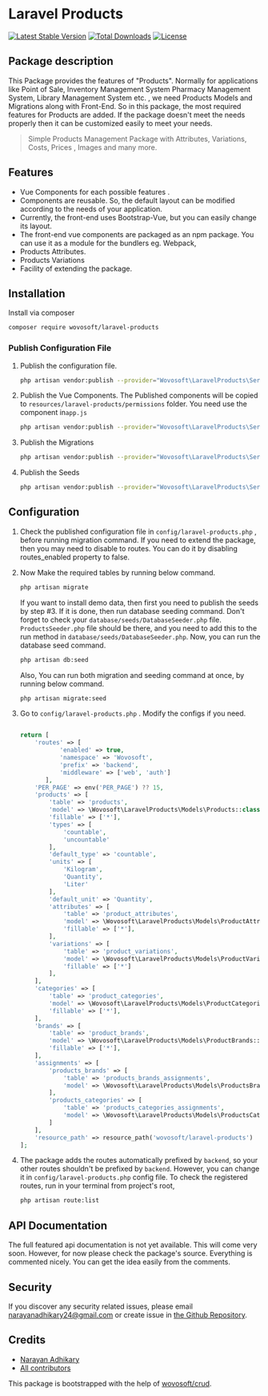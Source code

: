 # Laravel Products
[![Latest Stable Version](https://poser.pugx.org/wovosoft/laravel-products/v/stable)](https://packagist.org/packages/wovosoft/laravel-products)
[![Total Downloads](https://poser.pugx.org/wovosoft/laravel-products/downloads)](https://packagist.org/packages/wovosoft/laravel-products)
[![License](https://poser.pugx.org/wovosoft/laravel-products/license)](https://packagist.org/packages/wovosoft/laravel-products)
## Package description
This Package provides the features of "Products". Normally for applications like Point of Sale, Inventory Management System
Pharmacy Management System, Library Management System etc. , we need Products Models and Migrations along with Front-End.
So in this package, the most required features for Products are added. If the package doesn't meet the needs properly then
it can be customized easily to meet your needs.
> Simple Products Management Package with Attributes, Variations, Costs, Prices , Images and many more.

## Features

- Vue Components for each possible features .
- Components are reusable. So, the default layout can be modified according to the needs of your application.
- Currently, the front-end uses Bootstrap-Vue, but you can easily change its layout.
- The front-end vue components are packaged as an npm package. You can use it as a module for the bundlers eg. Webpack,
- Products Attributes.
- Products Variations
- Facility of extending the package.

## Installation

Install via composer

```bash
composer require wovosoft/laravel-products
```

### Publish Configuration File


1. Publish the configuration file.

    ```bash
    php artisan vendor:publish --provider="Wovosoft\LaravelProducts\ServiceProvider" --tag="config"
    ```

2. Publish the Vue Components. The Published components will be copied to `resources/laravel-products/permissions` folder. You need use the component in`app.js`

    ```bash
    php artisan vendor:publish --provider="Wovosoft\LaravelProducts\ServiceProvider" --tag="resources"
    ```

3. Publish the Migrations

    ```bash
    php artisan vendor:publish --provider="Wovosoft\LaravelProducts\ServiceProvider" --tag="migrations"
    ```

3. Publish the Seeds

    ```bash
    php artisan vendor:publish --provider="Wovosoft\LaravelProducts\ServiceProvider" --tag="seeds"
    ```

## Configuration

1. Check the published configuration file in `config/laravel-products.php` , before running migration command.
    If you need to extend the package, then you may need to disable to routes. You can do it by disabling routes_enabled property to false.

2. Now Make the required tables by running below command.

    ```bash
    php artisan migrate
    ```

   If you want to install demo data, then first you need to publish the seeds by step #3. If it is done, then
   run database seeding command. Don't forget to check your `database/seeds/DatabaseSeeder.php` file. `ProductsSeeder.php`
   file should be there, and you need to add this to the run method in `database/seeds/DatabaseSeeder.php`. Now, you
   can run the database seed command.

   ```bash
   php artisan db:seed
   ```
   Also, You can run both migration and seeding command at once, by running below command.
   ```bash
   php artisan migrate:seed
   ```

3. Go to `config/laravel-products.php` . Modify the configs if you need.

    ```php

    return [
        'routes' => [
               'enabled' => true,
               'namespace' => 'Wovosoft',
               'prefix' => 'backend',
               'middleware' => ['web', 'auth']
           ],
        'PER_PAGE' => env('PER_PAGE') ?? 15,
        'products' => [
            'table' => 'products',
            'model' => \Wovosoft\LaravelProducts\Models\Products::class,
            'fillable' => ['*'],
            'types' => [
                'countable',
                'uncountable'
            ],
            'default_type' => 'countable',
            'units' => [
                'Kilogram',
                'Quantity',
                'Liter'
            ],
            'default_unit' => 'Quantity',
            'attributes' => [
                'table' => 'product_attributes',
                'model' => \Wovosoft\LaravelProducts\Models\ProductAttributes::class,
                'fillable' => ['*'],
            ],
            'variations' => [
                'table' => 'product_variations',
                'model' => \Wovosoft\LaravelProducts\Models\ProductVariations::class,
                'fillable' => ['*']
            ],
        ],
        'categories' => [
            'table' => 'product_categories',
            'model' => \Wovosoft\LaravelProducts\Models\ProductCategories::class,
            'fillable' => ['*'],
        ],
        'brands' => [
            'table' => 'product_brands',
            'model' => \Wovosoft\LaravelProducts\Models\ProductBrands::class,
            'fillable' => ['*'],
        ],
        'assignments' => [
            'products_brands' => [
                'table' => 'products_brands_assignments',
                'model' => \Wovosoft\LaravelProducts\Models\ProductsBrandsAssignments::class,
            ],
            'products_categories' => [
                'table' => 'products_categories_assignments',
                'model' => \Wovosoft\LaravelProducts\Models\ProductsCategoriesAssignments::class
            ]
        ],
        'resource_path' => resource_path('wovosoft/laravel-products')
    ];
    ```

4.  The package adds the routes automatically prefixed by `backend`, so your other routes shouldn't
    be prefixed by `backend`. However, you can change it in `config/laravel-products.php` config file.
    To check the registered routes, run in your terminal from project's root,

    ```bash
    php artisan route:list
    ```

## API Documentation
The full featured api documentation is not yet available. This will come very soon. However, for now please
check the package's source. Everything is commented nicely. You can get the idea easily from the comments.

## Security

If you discover any security related issues, please email [narayanadhikary24@gmail.com](narayanadhikary24@gmail.com)
or create issue in [the Github Repository](https://github.com/wovosoft/laravel-products).

## Credits

- [Narayan Adhikary](https://github.com/narai420)
- [All contributors](https://github.com/wovosoft/laravel-products/graphs/contributors)

This package is bootstrapped with the help of
[wovosoft/crud](https://github.com/wovosoft/crud).

